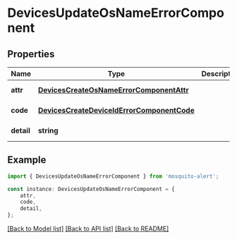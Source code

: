 # DevicesUpdateOsNameErrorComponent


## Properties

Name | Type | Description | Notes
------------ | ------------- | ------------- | -------------
**attr** | [**DevicesCreateOsNameErrorComponentAttr**](DevicesCreateOsNameErrorComponentAttr.md) |  | [default to undefined]
**code** | [**DevicesCreateDeviceIdErrorComponentCode**](DevicesCreateDeviceIdErrorComponentCode.md) |  | [default to undefined]
**detail** | **string** |  | [default to undefined]

## Example

```typescript
import { DevicesUpdateOsNameErrorComponent } from 'mosquito-alert';

const instance: DevicesUpdateOsNameErrorComponent = {
    attr,
    code,
    detail,
};
```

[[Back to Model list]](../README.md#documentation-for-models) [[Back to API list]](../README.md#documentation-for-api-endpoints) [[Back to README]](../README.md)

